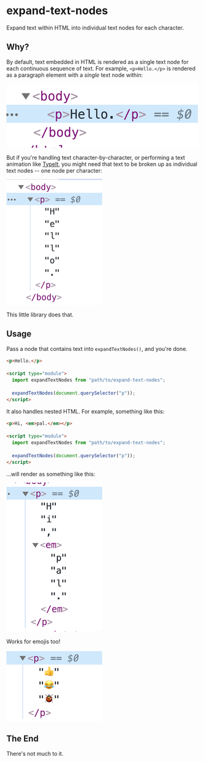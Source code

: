 # expand-text-nodes

Expand text within HTML into individual text nodes for each character.

## Why?

By default, text embedded in HTML is rendered as a single text node for each continuous sequence of text. For example, `<p>Hello.</p>` is rendered as a paragraph element with a _single_ text node within:

![unexpanded text nodes example](./img/not-expanded.png)

But if you're handling text character-by-character, or performing a text animation like [TypeIt](https://typeitjs.com/), you might need that text to be broken up as individual text nodes -- one node per character:

![expanded text nodes example](./img/expanded.png)

This little library does that.

## Usage

Pass a node that contains text into `expandTextNodes()`, and you're done.

```html
<p>Hello.</p>

<script type="module">
  import expandTextNodes from "path/to/expand-text-nodes";

  expandTextNodes(document.querySelector("p"));
</script>
```

It also handles nested HTML. For example, something like this:

```html
<p>Hi, <em>pal.</em></p>

<script type="module">
  import expandTextNodes from "path/to/expand-text-nodes";

  expandTextNodes(document.querySelector("p"));
</script>
```

...will render as something like this:

![nested text nodes example](./img/nested.png)

Works for emojis too!

![emoji example](./img/emoji.png)

## The End

There's not much to it.
